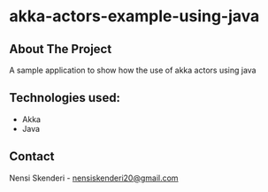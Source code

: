 # akka-actors-example-using-java

## About The Project

A sample application to show how the use of akka actors using java

## Technologies used: 

  * Akka
  * Java

## Contact 
Nensi Skenderi - nensiskenderi20@gmail.com

  
